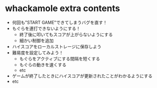 # whackamole extra contents

- 何回も"START GAME"できてしまうバグを直す！
- もぐらを連打できないようにする！
    - 終了後に叩いてもスコアが上がらないようにする
    - 細かい制御を追加
- ハイスコアをローカルストレージに保存しよう
- 難易度を設定してみよう！
    - もぐらをアクティブにする間隔を短くする
    - もぐらの動きを速くする
    - etc
- ゲームが終了したときにハイスコアが更新されたことがわかるようにする
- etc